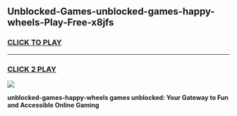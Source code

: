 
## Unblocked-Games-unblocked-games-happy-wheels-Play-Free-x8jfs
<h3>
<a href="https://premium76.site?title=unblocked-games-happy-wheels&ref=17A">CLICK TO PLAY</a></h3>
<hr>

<h3>
<a href="https://premium76.site?title=unblocked-games-happy-wheels&ref=17A">CLICK 2 PLAY</a>
  
</h3>

<a href="https://premium76.site?title=unblocked-games-happy-wheels&ref=17A"><img src="https://clearcache.store/games.png"></a>


**unblocked-games-happy-wheels games unblocked: Your Gateway to Fun and Accessible Online Gaming**

